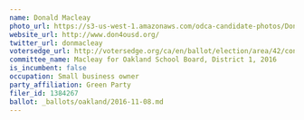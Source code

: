 ```yaml
---
name: Donald Macleay
photo_url: https://s3-us-west-1.amazonaws.com/odca-candidate-photos/Donald-Macleay1.png
website_url: http://www.don4ousd.org/
twitter_url: donmacleay
votersedge_url: http://votersedge.org/ca/en/ballot/election/area/42/contests/contest/13216/candidate/130694?&county=Alameda%20County&election_authority_id=1
committee_name: Macleay for Oakland School Board, District 1, 2016
is_incumbent: false
occupation: Small business owner
party_affiliation: Green Party
filer_id: 1384267
ballot: _ballots/oakland/2016-11-08.md
---
```

